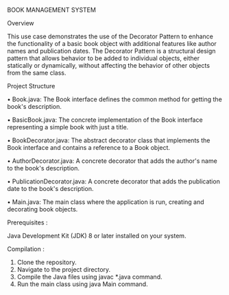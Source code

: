 BOOK MANAGEMENT SYSTEM 

Overview

This use case demonstrates the use of the Decorator Pattern to enhance the functionality of a basic book object with additional features like author names and publication dates. The Decorator Pattern is a structural design pattern that allows behavior to be added to individual objects, either statically or dynamically, without affecting the behavior of other objects from the same class.

Project Structure

•	Book.java: The Book interface defines the common method for getting the book's description.

•	BasicBook.java: The concrete implementation of the Book interface representing a simple book with just a title.

•	BookDecorator.java: The abstract decorator class that implements the Book interface and contains a reference to a Book object.

•	AuthorDecorator.java: A concrete decorator that adds the author's name to the book's description.

•	PublicationDecorator.java: A concrete decorator that adds the publication date to the book's description.

•	Main.java: The main class where the application is run, creating and decorating book objects.

Prerequisites : 

Java Development Kit (JDK) 8 or later installed on your system.

Compilation :

1.	Clone the repository.
2.	Navigate to the project directory.
3.	Compile the Java files using javac *.java command.
4.	Run the main class using java Main command.

